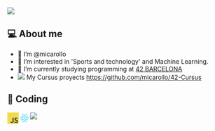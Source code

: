 
<img align="center" width="600px" heigth="200px" src="https://user-images.githubusercontent.com/74556711/183245686-a0498924-22eb-4003-9e84-849768c9afbc.gif">
<!--![Hi there!](https://user-images.githubusercontent.com/74556711/183245686-a0498924-22eb-4003-9e84-849768c9afbc.gif)-->

## 💻 About me

- 👋 I’m @micarollo
- 👀 I’m interested in 'Sports and technology' and Machine Learning.
- 🌱 I’m currently studying programming at [42 BARCELONA][website]
- <img width="20px" src="https://user-images.githubusercontent.com/74556711/183246271-f02834a8-fcbc-46ce-b86d-88f589a420d0.svg"> My Cursus proyects https://github.com/micarollo/42-Cursus

## 🚀 Coding

<img align="left" width="26px" src="https://raw.githubusercontent.com/github/explore/80688e429a7d4ef2fca1e82350fe8e3517d3494d/topics/javascript/javascript.png">
<img align="left" width="26px" src="https://raw.githubusercontent.com/github/explore/80688e429a7d4ef2fca1e82350fe8e3517d3494d/topics/react/react.png">
<img align="left" width="26px" src="https://user-images.githubusercontent.com/74556711/183246822-8f900602-b490-4ca6-9cc5-208e60f3ea34.svg">

[website]: https://www.42barcelona.com/es

<!---
micarollo/micarollo is a ✨ special ✨ repository because its `README.md` (this file) appears on your GitHub profile.
You can click the Preview link to take a look at your changes.
--->

